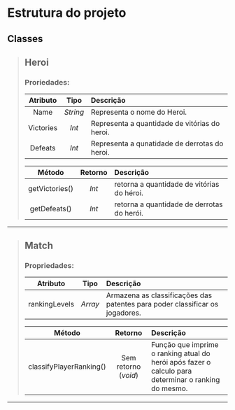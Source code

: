 # Estrutura do projeto

## Classes
> ## Heroi
>
> ### Proriedades:
> |Atributo|Tipo|Descrição|
> |:---:|:---:|:---|
> |Name|_String_|Representa o nome do Heroi.|
> |Victories|_Int_|Representa a quantidade de vitórias do heroi.|
> |Defeats|_Int_|Representa a qunatidade de derrotas do heroi.|
>
>
> |Método|Retorno|Descrição|
> |:---:|:---:|:---|
> getVictories()|_Int_|retorna a quantidade de vitórias do héroi.|
> getDefeats()|_Int_|retorna a quantidade de derrotas do herói.
---

> ## Match
> 
>### Propriedades:
> |Atributo|Tipo|Descrição|
> |:---:|:---:|:---|
> |rankingLevels|_Array_|Armazena as classificações das patentes para poder classificar os jogadores.|
>
>
> |Método|Retorno|Descrição|
> |:---:|:---:|:---|
> |classifyPlayerRanking()|Sem retorno (_void_)|Função que imprime o ranking atual do herói após fazer o calculo para determinar o ranking do mesmo.
---


